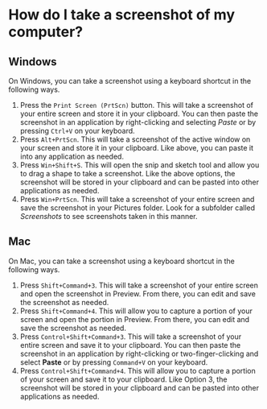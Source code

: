 [author]:        <> (William Quinn)
[last modified]: <> (2020-10-13)
[revision]:      <> (1)

# How do I take a screenshot of my computer?

## Windows

On Windows, you can take a screenshot using a keyboard shortcut in the following ways.

1. Press the `Print Screen (PrtScn)` button. This will take a screenshot of your entire screen and store it in your clipboard. You can then paste the screenshot in an application by right-clicking and selecting *Paste* or by pressing `Ctrl+V` on your keyboard.
2. Press `Alt+PrtScn`. This will take a screenshot of the active window on your screen and store it in your clipboard. Like above, you can paste it into any application as needed.
3. Press `Win+Shift+S`. This will open the snip and sketch tool and allow you to drag a shape to take a screenshot. Like the above options, the screenshot will be stored in your clipboard and can be pasted into other applications as needed.
4. Press `Win+PrtScn`. This will take a screenshot of your entire screen and save the screenshot in your Pictures folder. Look for a subfolder called _Screenshots_ to see screenshots taken in this manner.

## Mac

On Mac, you can take a screenshot using a keyboard shortcut in the following ways.

1. Press `Shift+Command+3`. This will take a screenshot of your entire screen and open the screenshot in Preview. From there, you can edit and save the screenshot as needed.
2. Press `Shift+Command+4`. This will allow you to capture a portion of your screen and open the portion in Preview. From there, you can edit and save the screenshot as needed.
3. Press `Control+Shift+Command+3`. This will take a screenshot of your entire screen and save it to your clipboard. You can then paste the screenshot in an application by right-clicking or two-finger-clicking and select **Paste** or by pressing `Command+V` on your keyboard.
4. Press `Control+Shift+Command+4`. This will allow you to capture a portion of your screen and save it to your clipboard. Like Option 3, the screenshot will be stored in your clipboard and can be pasted into other applications as needed.
